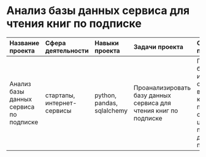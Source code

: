# Анализ базы данных сервиса для чтения книг по подписке
| Название проекта | Сфера деятельности | Навыки проекта | Задачи проекта | Описание проекта | Ссылка |
| :--------------- | :------- | :------- | :--------------- | :------------------- | :----- |
| Анализ базы данных сервиса по подписке | стартапы, интернет-сервисы | python, pandas, sqlalchemy | Проанализировать базу данных сервиса для чтения книг по подписке | Подключилась к базе данных, изучила и ответила на ряд вопросов, которые помогут сформулировать ценностное предложение для нового продукта. | [SQL_project][1] |

[1]:https://github.com/baconanna/Portfolio/blob/main/SQL_project/
